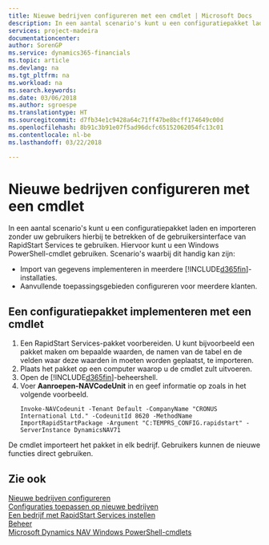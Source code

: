 ```yaml
---
title: Nieuwe bedrijven configureren met een cmdlet | Microsoft Docs
description: In een aantal scenario's kunt u een configuratiepakket laden en importeren zonder uw gebruikers hierbij te betrekken of de gebruikersinterface van RapidStart Services te gebruiken. Hiervoor kunt u een Windows PowerShell-cmdlet gebruiken.
services: project-madeira
documentationcenter: 
author: SorenGP
ms.service: dynamics365-financials
ms.topic: article
ms.devlang: na
ms.tgt_pltfrm: na
ms.workload: na
ms.search.keywords: 
ms.date: 03/06/2018
ms.author: sgroespe
ms.translationtype: HT
ms.sourcegitcommit: d7fb34e1c9428a64c71ff47be8bcff174649c00d
ms.openlocfilehash: 8b91c3b91e07f5ad96dcfc65152062054fc13c01
ms.contentlocale: nl-be
ms.lasthandoff: 03/22/2018

---
```

# <a name="configure-new-companies-using-a-cmdlet"></a>Nieuwe bedrijven configureren met een cmdlet
In een aantal scenario's kunt u een configuratiepakket laden en importeren zonder uw gebruikers hierbij te betrekken of de gebruikersinterface van RapidStart Services te gebruiken. Hiervoor kunt u een Windows PowerShell-cmdlet gebruiken. Scenario's waarbij dit handig kan zijn:  

- Import van gegevens implementeren in meerdere [!INCLUDE[d365fin](includes/d365fin_md.md)]-installaties.
- Aanvullende toepassingsgebieden configureren voor meerdere klanten.  

## <a name="to-deploy-a-configuration-package-using-a-cmdlet"></a>Een configuratiepakket implementeren met een cmdlet  

1. Een RapidStart Services-pakket voorbereiden. U kunt bijvoorbeeld een pakket maken om bepaalde waarden, de namen van de tabel en de velden waar deze waarden in moeten worden geplaatst, te importeren.  
2. Plaats het pakket op een computer waarop u de cmdlet zult uitvoeren.  
3. Open de [!INCLUDE[d365fin](includes/d365fin_md.md)]-beheershell.  
4. Voer **Aanroepen-NAVCodeUnit** in en geef informatie op zoals in het volgende voorbeeld.  
    ```  
    Invoke-NAVCodeunit -Tenant Default -CompanyName "CRONUS International Ltd." -CodeunitId 8620 -MethodName ImportRapidStartPackage -Argument "C:TEMPRS_CONFIG.rapidstart" -ServerInstance DynamicsNAV71  

    ```
De cmdlet importeert het pakket in elk bedrijf. Gebruikers kunnen de nieuwe functies direct gebruiken.  

## <a name="see-also"></a>Zie ook  
[Nieuwe bedrijven configureren](admin-how-to-configure-new-companies.md)  
[Configuraties toepassen op nieuwe bedrijven](admin-apply-configuration-to-new-companies.md)  
[Een bedrijf met RapidStart Services instellen](admin-set-up-a-company-with-rapidstart.md)  
[Beheer](admin-setup-and-administration.md)  
[Microsoft Dynamics NAV Windows PowerShell-cmdlets](/dynamics-nav/microsoft-dynamics-nav-windows-powershell-cmdlets)

